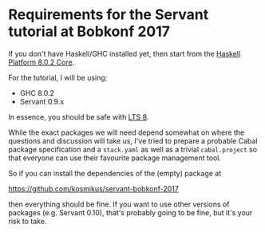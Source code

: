 # Requirements for the Servant tutorial at Bobkonf 2017

If you don't have Haskell/GHC installed yet, then start from the
[Haskell Platform 8.0.2 Core][HP].

For the tutorial, I will be using:

- GHC 8.0.2
- Servant 0.9.x

In essence, you should be safe with [LTS 8][LTS8].

While the exact packages we will need depend somewhat on where the questions
and discussion will take us, I've tried to prepare a probable Cabal package
specification and a `stack.yaml` as well as a trivial `cabal.project` so that
everyone can use their favourite package management tool.

So if you can install the dependencies of the (empty) package at

  https://github.com/kosmikus/servant-bobkonf-2017

then everything should be fine. If you want to use other versions
of packages (e.g. Servant 0.10), that's probably going to be fine,
but it's your risk to take.

[HP]: https://www.haskell.org/platform
[LTS8]: https://www.stackage.org/lts-8.1
